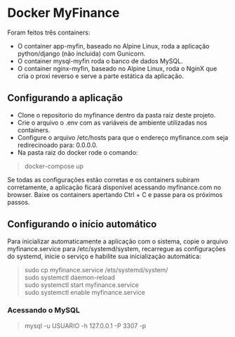 # Docker MyFinance

Foram feitos três containers:
- O container app-myfin, baseado no Alpine Linux, roda a aplicação python/django (não incluida) com Gunicorn.
- O container mysql-myfin roda o banco de dados MySQL.
- O container nginx-myfin, baseado no Alpine Linux, roda o NginX que cria o proxi reverso e serve a parte estática da aplicação.

## Configurando a aplicação

- Clone o repositorio do myfinance dentro da pasta raiz deste projeto.
- Crie o arquivo o .env com as variáveis de ambiente utilizadas nos containers.
- Configure o arquivo /etc/hosts para que o endereço myfinance.com seja redirecinoado para: 0.0.0.0.
- Na pasta raiz do docker rode o comando:
> docker-compose up

Se todas as configurações estão corretas e os containers subiram corretamente, a aplicação ficará disponível acessando myfinance.com no browser. Baixe os containers apertando Ctrl + C e passe para os próximos passos.

## Configurando o início automático

Para inicializar automaticamente a aplicação com o sistema, copie o arquivo myfinance.service para /etc/systemd/system, recarregue as configurações do systemd, inicie o serviço e habilite sua inicialização automática:

> sudo cp myfinance.service /ets/systemd/system/  
> sudo systemctl daemon-reload  
> sudo systemctl start myfinance.service  
> sudo systemctl enable myfinance.service

### Acessando o MySQL

> mysql -u USUARIO -h 127.0.0.1 -P 3307 -p